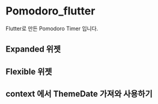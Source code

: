 # Pomodoro_flutter

Flutter로 만든 Pomodoro Timer 입니다.

## Expanded 위젯

## Flexible 위젯

## context 에서 ThemeDate 가져와 사용하기
